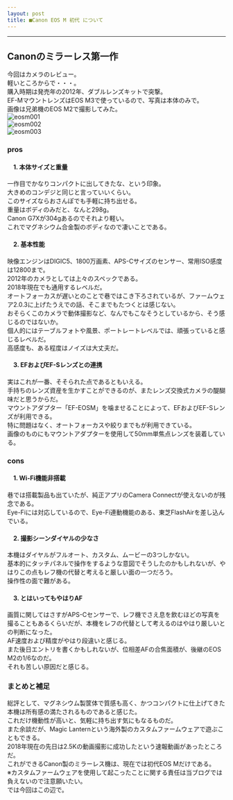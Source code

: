 ```yaml
---
layout: post
title: ■Canon EOS M 初代 について
---
```

---

## **Canonのミラーレス第一作**
今回はカメラのレビュー。  
軽いところからで・・・。  
購入時期は発売年の2012年、ダブルレンズキットで突撃。  
EF-MマウントレンズはEOS M3で使っているので、写真は本体のみで。  
画像は兄弟機のEOS M2で撮影してみた。  
![eosm001](https://beni2nd.github.io/images/eosm001.jpg)  
![eosm002](https://beni2nd.github.io/images/eosm002.jpg)  
![eosm003](https://beni2nd.github.io/images/eosm003.jpg)  

### **pros**

#### 　1. 本体サイズと重量
一作目でかなりコンパクトに出してきたな、という印象。  
大きめのコンデジと同じと言っていいくらい。  
このサイズならおさんぽでも手軽に持ち出せる。  
重量はボディのみだと、なんと298g。  
Canon G7Xが304gあるのでそれより軽い。  
これでマグネシウム合金製のボディなので凄いことである。  

#### 　2. 基本性能
映像エンジンはDIGIC5、1800万画素、APS-Cサイズのセンサー、常用ISO感度は12800まで。  
2012年のカメラとしては上々のスペックである。  
2018年現在でも通用するレベルだ。  
オートフォーカスが遅いとのことで巷ではこき下ろされているが、ファームウェア2.0.3に上げたうえでの話、そこまでもたつくとは感じない。  
おそらくこのカメラで動体撮影など、なんでもこなそうとしているから、そう感じるのではないか。  
個人的にはテーブルフォトや風景、ポートレートレベルでは、頑張っていると感じるレベルだ。  
高感度も、ある程度はノイズは大丈夫だ。  

#### 　3. EFおよびEF-Sレンズとの連携
実はこれが一番、そそられた点であるともいえる。  
手持ちのレンズ資産を生かすことができるのが、またレンズ交換式カメラの醍醐味だと思うからだ。  
マウントアダプター「EF-EOSM」を噛ませることによって、EFおよびEF-Sレンズが利用できる。  
特に問題はなく、オートフォーカスや絞りまでもが利用できている。  
画像のものにもマウントアダプターを使用して50mm単焦点レンズを装着している。  


### **cons**

#### 　1. Wi-Fi機能非搭載
巷では搭載製品も出ていたが、純正アプリのCamera Connectが使えないのが残念である。  
Eye-Fiには対応しているので、Eye-Fi連動機能のある、東芝FlashAirを差し込んでいる。

#### 　2. 撮影シーンダイヤルの少なさ
本機はダイヤルがフルオート、カスタム、ムービーの3つしかない。  
基本的にタッチパネルで操作をするような意図でそうしたのかもしれないが、やはりこの点もレフ機の代替と考えると厳しい面の一つだろう。  
操作性の面で難がある。  

#### 　3. とはいってもやはりAF
画質に関してはさすがAPS-Cセンサーで、レフ機でさえ息を飲むほどの写真を撮ることもあるくらいだが、本機をレフの代替として考えるのはやはり厳しいとの判断になった。  
AF速度および精度がやはり段違いと感じる。  
また後日エントリを書くかもしれないが、位相差AFの合焦面積が、後継のEOS M2の1/6なのだ。  
それも苦しい原因だと感じる。  


### **まとめと補足**

総評として、マグネシウム製筐体で質感も高く、かつコンパクトに仕上げてきた本機は所有感の満たされるものであると感じた。  
これだけ機動性が高いと、気軽に持ち出す気にもなるものだ。  
また余談だが、Magic Lanternという海外製のカスタムファームウェアで遊ぶこともできる。  
2018年現在の先日は2.5Kの動画撮影に成功したという速報動画があったところだ。  
これができるCanon製のミラーレス機は、現在では初代EOS Mだけである。  
※カスタムファームウェアを使用して起こったことに関する責任は当ブログでは負えないので注意願いたい。  
では今回はこの辺で。
